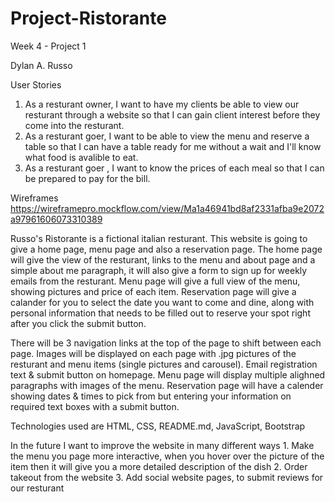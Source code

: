 # Project-Ristorante
Week 4 - Project 1

Dylan A. Russo

User Stories
1. As a resturant owner, I want to have my clients be able to view our resturant through a website so that I can gain client interest before they come into the resturant.
2. As a resturant goer, I want to be able to view the menu and reserve a table so that I can have a table ready for me without a wait and I'll know what food is avalible to eat.
3. As a resturant goer , I want to know the prices of each meal so that I can be prepared to pay for the bill.

Wireframes
https://wireframepro.mockflow.com/view/Ma1a46941bd8af2331afba9e2072a97961606073310389


Russo's Ristorante is a fictional italian resturant. This website is going to give a home page, menu page and also a reservation page. The home page will give the view of the resturant, links to the menu and about page and a simple about me paragraph, it will also give a form to sign up for weekly emails from the resturant. Menu page will give a full view of the menu, showing pictures and price of each item. Reservation page will give a calander for you to select the date you want to come and dine, along with personal information that needs to be filled out to reserve your spot right after you click the submit button.

There will be 3 navigation links at the top of the page to shift between each page. Images will be displayed on each page with .jpg pictures of the resturant and menu items (single pictures and carousel). Email registration text & submit button on homepage. Menu page will display multiple alighned paragraphs with images of the menu. Reservation page will have a calender showing dates & times to pick from but entering your information on required text boxes with a submit button. 

Technologies used are HTML, CSS, README.md, JavaScript, Bootstrap

In the future I want to improve the website in many different ways
    1. Make the menu you page more interactive, when you hover over the picture of the item then it will give you a more detailed description of the dish
    2. Order takeout from the website
    3. Add social website pages, to submit reviews for our resturant